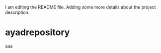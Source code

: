 I am editing the README file. Adding some more details about the project description.
# ayadrepository
aaa
